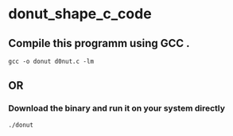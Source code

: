 # donut_shape_c_code

## Compile this programm using GCC .

```
gcc -o donut d0nut.c -lm

```

## OR 

### Download the binary and run it on your system directly 

```
./donut
```




